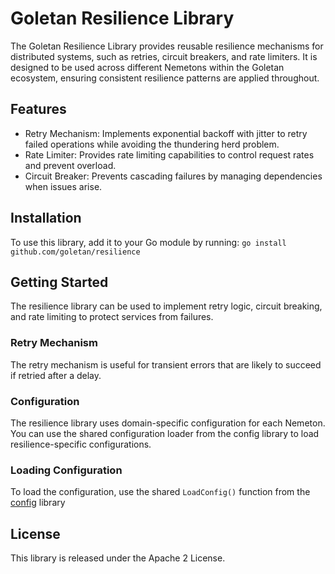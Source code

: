 # Goletan Resilience Library

The Goletan Resilience Library provides reusable resilience mechanisms for distributed systems, such as retries, circuit breakers, and rate limiters. It is designed to be used across different Nemetons within the Goletan ecosystem, ensuring consistent resilience patterns are applied throughout.

## Features

- Retry Mechanism: Implements exponential backoff with jitter to retry failed operations while avoiding the thundering herd problem.
- Rate Limiter: Provides rate limiting capabilities to control request rates and prevent overload.
- Circuit Breaker: Prevents cascading failures by managing dependencies when issues arise.

## Installation

To use this library, add it to your Go module by running: `go install github.com/goletan/resilience`

## Getting Started

The resilience library can be used to implement retry logic, circuit breaking, and rate limiting to protect services from failures.

### Retry Mechanism

The retry mechanism is useful for transient errors that are likely to succeed if retried after a delay.

### Configuration

The resilience library uses domain-specific configuration for each Nemeton. You can use the shared configuration loader from the config library to load resilience-specific configurations.

### Loading Configuration

To load the configuration, use the shared `LoadConfig()` function from the [config](https://github.com/goletan/config) library

## License

This library is released under the Apache 2 License.
